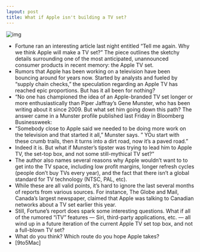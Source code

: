 ```yaml
---
layout: post
title: What if Apple isn't building a TV set?
---
```

![img](http://media.idownloadblog.com/wp-content/uploads/2011/12/itv1.jpg)
* Fortune ran an interesting article last night entitled “Tell me again. Why we think Apple will make a TV set?” The piece outlines the sketchy details surrounding one of the most anticipated, unannounced consumer products in recent memory: the Apple TV set.
* Rumors that Apple has been working on a television have been bouncing around for years now. Started by analysts and fueled by “supply chain checks,” the speculation regarding an Apple TV has reached epic proportions. But has it all been for nothing?
* “No one has championed the idea of an Apple-branded TV set longer or more enthusiastically than Piper Jaffray’s Gene Munster, who has been writing about it since 2009. But what set him going down this path? The answer came in a Munster profile published last Friday in Bloomberg Businessweek:
* “Somebody close to Apple said we needed to be doing more work on the television and that started it all,” Munster says. ” YOu start with these crumb trails, then it turns into a dirt road, now it’s a paved road.”
* Indeed it is. But what if Munster’s tipster was trying to lead him to Apple TV, the set-top box, and not some still-mythical TV set?”
* The author also names several reasons why Apple wouldn’t want to to get into the TV space, including low profit margins, longer refresh cycles (people don’t buy TVs every year), and the fact that there isn’t a global standard for TV technology (NTSC, PAL, etc).
* While these are all valid points, it’s hard to ignore the last several months of reports from various sources. For instance, The Globe and Mail, Canada’s largest newspaper, claimed that Apple was talking to Canadian networks about a TV set earlier this year.
* Still, Fortune’s report does spark some interesting questions. What if all of the rumored “iTV” features — Siri, third-party applications, etc. — all wind up in a future iteration of the current Apple TV set top box, and not a full-blown TV set?
* What do you think? Which route do you hope Apple takes?
* [9to5Mac]

